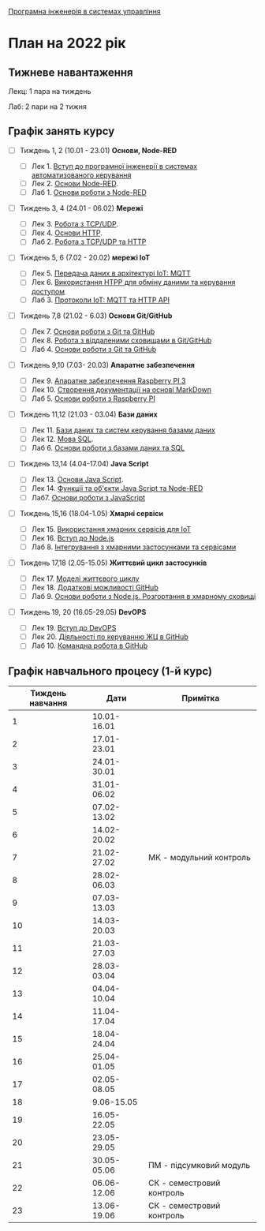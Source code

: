 [Програмна інженерія в системах управління](https://pupenasan.github.io/ProgIngContrSystems/)

# План на 2022 рік

## Тижневе навантаження

Лекц: 1 пара на тиждень

Лаб:  2 пари на 2 тижня

## Графік занять курсу

- [ ] Тиждень 1, 2 (10.01 - 23.01) **Основи, Node-RED**
  - [ ] Лек 1. [Вступ до програмної інженерії в системах автоматизованого керування](Лекц/1_intro.md) 
  - [ ] Лек 2. [Основи Node-RED](Лекц/2_nodered.md).
  - [ ] Лаб 1. [Основи роботи з Node-RED](Лабор/lab1_nodered.md)
- [ ] Тиждень 3, 4  (24.01 - 06.02) **Мережі**
  - [ ] Лек 3. [Робота з TCP/UDP](Лекц/3_tcpudp.md). 
  - [ ] Лек 4. [Основи HTTP](Лекц/4_http.md). 
  - [ ] Лаб 2. [Робота з TCP/UDP та HTTP](Лабор/lab2_tcphttp.md)
- [ ] Тиждень 5, 6  (7.02 - 20.02) **мережі IoT** 
  - [ ] Лек 5. [Передача даних в архітектурі IoT: MQTT](Лекц/5_mqtt.md)
  - [ ] Лек 6. [Використання HTPP для обміну даними та керування доступом](Лекц/6_httpapi.md)
  - [ ] Лаб 3. [Протоколи IoT: MQTT та HTTP API](Лабор/lab3_mqttwebapi.md)
- [ ] Тиждень 7,8 (21.02 - 6.03) **Основи Git/GitHub**
  - [ ] Лек 7. [Основи роботи з Git та GitHub](Лекц/7_git.md)  
  - [ ] Лек 8. [Робота з віддаленими сховищами в Git/GitHub](Лекц/8_github.md)
  - [ ] Лаб 4. [Основи роботи з Git та GitHub](Лабор/lab4_git.md)
- [ ] Тиждень 9,10 (7.03- 20.03) **Апаратне забезпечення**
  - [ ] Лек 9. [Апаратне забезпечення Raspberry PI 3](Лекц/9_rpi.md)
  - [ ] Лек 10. [Створення документації на основі MarkDown](Лекц/10_markdown.md)
  - [ ] Лаб 5. [Основи роботи з Raspberry PI](Лабор/lab5_rpi.md)
- [ ] Тиждень 11,12 (21.03 - 03.04) **Бази даних**
  - [ ] Лек 11. [Бази даних та систем керування базами даних](Лекц/11_db.md)
  - [ ] Лек 12. [Мова SQL](Лекц/12_sql.md).
  - [ ] Лаб 6. [Основи роботи з базами даних та SQL ](Лабор/lab6_db.md) 
- [ ] Тиждень 13,14 (4.04-17.04) **Java Script**
  - [ ] Лек 13. [Основи Java Script](Лекц/13_js.md). 
  - [ ] Лек 14. [Функції та об'єкти Java Script та Node-RED](Лекц/14_jsobjects.md)
  - [ ] Лаб7. [Основи роботи з JavaScript](Лабор/lab7_js.md) 
- [ ] Тиждень 15,16 (18.04-1.05) **Хмарні сервіси**
  - [ ] Лек 15. [Використання хмарних сервісів для IoT](Лекц/15_cloud.md)
  - [ ] Лек 16. [Вступ до Node.js](Лекц/16_nodejs.md) 
  - [ ] Лаб 8. [Інтегрування з хмарними застосунками та сервісами](Лабор/lab8_cld.md)
- [ ] Тиждень 17,18 (2.05-15.05) **Життєвий цикл застосунків**
  - [ ] Лек 17. [Моделі життєвого циклу](Лекц/17_lyfecycle.md)
  - [ ] Лек 18. [Додаткові можливості GitHub](Лекц/18_githubadd.md)
  - [ ] Лаб 9. [Основи роботи з Node.js. Розгортання в хмарному сховищі](Лабор/lab9_nodejs.md)
- [ ] Тиждень 19, 20 (16.05-29.05) **DevOPS**

  - [ ] Лек 19. [Вступ до DevOPS](Лекц/19_devops.md)
  - [ ] Лек 20. [Діяльності по керуванню ЖЦ в GitHub](Лекц/20_githubwrkflw.md)
  - [ ] Лаб 10. [Командна робота в GitHub](Лабор/lab10_github.md)

## Графік навчального процесу (1-й курс)

| Тиждень навчання | Дати        | Примітка                  |
| ---------------- | ----------- | ------------------------- |
| 1                | 10.01-16.01 |                           |
| 2                | 17.01-23.01 |                           |
| 3                | 24.01-30.01 |                           |
| 4                | 31.01-06.02 |                           |
| 5                | 07.02-13.02 |                           |
| 6                | 14.02-20.02 |                           |
| 7                | 21.02-27.02 | МК - модульний контроль   |
| 8                | 28.02-06.03 |                           |
| 9                | 07.03-13.03 |                           |
| 10               | 14.03-20.03 |                           |
| 11               | 21.03-27.03 |                           |
| 12               | 28.03-03.04 |                           |
| 13               | 04.04-10.04 |                           |
| 14               | 11.04-17.04 |                           |
| 15               | 18.04-24.04 |                           |
| 16               | 25.04-01.05 |                           |
| 17               | 02.05-08.05 |                           |
| 18               | 9.06-15.05  |                           |
| 19               | 16.05-22.05 |                           |
| 20               | 23.05-29.05 |                           |
| 21               | 30.05-05.06 | ПМ - підсумковий модуль   |
| 22               | 06.06-12.06 | СК - семестровий контроль |
| 23               | 13.06-19.06 | СК - семестровий контроль |